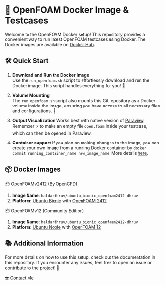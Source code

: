 # 🚀 OpenFOAM Docker Image & Testcases

Welcome to the OpenFOAM Docker setup! This repository provides a convenient way to run latest OpenFOAM testcases using Docker. The Docker images are available on [Docker Hub](https://hub.docker.com/u/haldardhruv).

## 🛠️ Quick Start

1. **Download and Run the Docker Image**  
   Use the `run_openfoam.sh` script to effortlessly download and run the Docker image. This script handles everything for you! 🎉

2. **Volume Mounting**  
   The `run_openfoam.sh` script also mounts this Git repository as a Docker volume inside the image, ensuring you have access to all necessary files and configurations. 📂

3. **Output Visualization**
   Works best with native version of [Paraview](https://www.paraview.org/download/). Remember ⚡ to make an empty file `open.foam` inside your testcase, which can then be opened in Paraview.

4. **Container support**
   If you plan on making changes to the image, you can create your own image from a running Docker container by `docker commit running_container_name new_image_name`. More details [here](https://docs.docker.com/reference/cli/docker/container/commit/).

## 📦 Docker Images

📦 OpenFOAMv2412 (By OpenCFD)
1. **Image Name**: `haldardhruv/ubuntu_bionic_openfoam2412-dhruv`
2. **Platform**: [Ubuntu Bionic](https://ubuntu.com/18-04) with [OpenFOAM 2412](https://www.openfoam.com/news/main-news/openfoam-v2412)

📦 OpenFOAMv12 (Community Edition)
1. **Image Name**: `haldardhruv/ubuntu_bionic_openfoam2412-dhruv`
2. **Platform**: [Ubuntu Noble](https://releases.ubuntu.com/noble/) with [OpenFOAM 12](https://openfoam.org/version/12/)

## 📚 Additional Information

For more details on how to use this setup, check out the documentation in this repository. If you encounter any issues, feel free to open an issue or contribute to the project! 🤝

[☎️ Contact Me](https://dhruvhaldar.vercel.app/about)